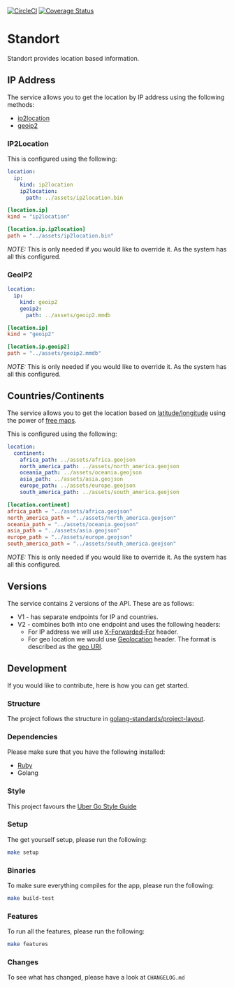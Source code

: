 [![CircleCI](https://circleci.com/gh/alexfalkowski/standort.svg?style=svg)](https://circleci.com/gh/alexfalkowski/standort)
[![Coverage Status](https://coveralls.io/repos/github/alexfalkowski/standort/badge.svg?branch=master)](https://coveralls.io/github/alexfalkowski/standort?branch=master)

# Standort

Standort provides location based information.

## IP Address

The service allows you to get the location by IP address using the following methods:
- [ip2location](https://github.com/ip2location/ip2location-go)
- [geoip2](https://github.com/IncSW/geoip2)

### IP2Location

This is configured using the following:

```yaml
location:
  ip:
    kind: ip2location
    ip2location:
      path: ../assets/ip2location.bin
```

```toml
[location.ip]
kind = "ip2location"

[location.ip.ip2location]
path = "../assets/ip2location.bin"
```

*NOTE:* This is only needed if you would like to override it. As the system has all this configured.

### GeoIP2

```yaml
location:
  ip:
    kind: geoip2
    geoip2:
      path: ../assets/geoip2.mmdb
```

```toml
[location.ip]
kind = "geoip2"

[location.ip.geoip2]
path = "../assets/geoip2.mmdb"
```

*NOTE:* This is only needed if you would like to override it. As the system has all this configured.

## Countries/Continents

The service allows you to get the location based on [latitude/longitude](https://www.latlong.net/) using the power of [free maps](https://geojson-maps.ash.ms/).

This is configured using the following:

```yaml
location:
  continent:
    africa_path: ../assets/africa.geojson
    north_america_path: ../assets/north_america.geojson
    oceania_path: ../assets/oceania.geojson
    asia_path: ../assets/asia.geojson
    europe_path: ../assets/europe.geojson
    south_america_path: ../assets/south_america.geojson
```

```toml
[location.continent]
africa_path = "../assets/africa.geojson"
north_america_path = "../assets/north_america.geojson"
oceania_path = "../assets/oceania.geojson"
asia_path = "../assets/asia.geojson"
europe_path = "../assets/europe.geojson"
south_america_path = "../assets/south_america.geojson"
```

*NOTE:* This is only needed if you would like to override it. As the system has all this configured.

## Versions

The service contains 2 versions of the API. These are as follows:
- V1 - has separate endpoints for IP and countries.
- V2 - combines both into one endpoint and uses the following headers:
  - For IP address we will use [X-Forwarded-For](https://developer.mozilla.org/en-US/docs/Web/HTTP/Headers/X-Forwarded-For) header.
  - For geo location we would use [Geolocation](http://tools.ietf.org/html/draft-thomson-geopriv-http-geolocation-00) header. The format is described as the [geo URI](https://www.rfc-editor.org/rfc/rfc5870).

## Development

If you would like to contribute, here is how you can get started.

### Structure

The project follows the structure in [golang-standards/project-layout](https://github.com/golang-standards/project-layout).

### Dependencies

Please make sure that you have the following installed:
- [Ruby](.ruby-version)
- Golang

### Style

This project favours the [Uber Go Style Guide](https://github.com/uber-go/guide/blob/master/style.md)

### Setup

The get yourself setup, please run the following:

```sh
make setup
```

### Binaries

To make sure everything compiles for the app, please run the following:

```sh
make build-test
```

### Features

To run all the features, please run the following:

```sh
make features
```

### Changes

To see what has changed, please have a look at `CHANGELOG.md`
